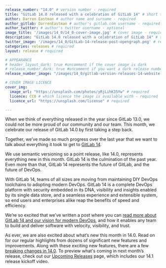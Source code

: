 ```yaml
---
release_number: "14.0" # version number - required
title: "GitLab 14.0 released with a celebration of GitLab 14" # short title (no longer than 62 characters) - required
author: Darren Eastman # author name and surname - required
author_gitlab: DarrenEastman # author's gitlab.com username - required
author_twitter: # author's twitter username - optional
image_title: '/images/14_0/14_0-cover-image.jpg' # cover image - required
description: "GitLab 14.0 released with a celebration of GitLab 14" # short description - required
twitter_image: '/images/14_0/GitLab-14-release-post-opengraph.png' # required - copy URL from image title section above
categories: releases # required
layout: release # required

# APPEARANCE
# header_layout_dark: true #uncomment if the cover image is dark
# release_number_dark: true #uncomment if you want a dark release number
release_number_image: "/images/14_0/gitlab-version-releases-14-website-header.svg" # uncomment if you want a svg image to replace the release number that normally overlays the background image

# COVER IMAGE LICENCE
cover_img:
  image_url: "https://unsplash.com/photos/yRjLihK35Yw" # required
  licence: CC0 # which licence the image is available with - required
  licence_url: "https://unsplash.com/license" # required

---
```


When we think of everything released in the year since GitLab 13.0, we could not be more proud of our community and our team. This month, we celebrate our release of GitLab 14.0 by first taking a step back.

Together, we’ve made so much progress over the last year that we want to talk about everything it took to get to [GitLab 14](/blog/2021/06/22/gitlab-14-modern-devops/).

We use semantic versioning so a point release, like 14.0, represents everything new in this month. GitLab 14 is the culmination of the past year. Even more than that, GitLab 14 represents the future of GitLab, and the future of DevOps.

With GitLab 14, teams of all sizes are moving from maintaining DIY DevOps toolchains to adopting modern DevOps. GitLab 14 is a complete DevOps platform with security embedded in its DNA, visibility and insights enabled by its single data store, and a seamless experience and extensible system, so end users and enterprises alike reap the benefits of speed and efficiency.

We’re so excited that we’ve written a post where you can [read more about GitLab 14 and our vision for modern DevOps](/blog/2021/06/22/gitlab-14-modern-devops/), and how it enables any team to build and deliver software with velocity, visibility, and trust.

As ever, we are also excited about what’s new this month in 14.0. Read on for our regular highlights from dozens of significant new features and improvements. Along with these exciting new features, there are a few [breaking changes in 14.0](/blog/2021/06/04/gitlab-moving-to-14-breaking-changes/). To preview what's coming in next month’s release, check out our [Upcoming Releases](/direction/kickoff/) page, which includes our 14.1 release kickoff video.

